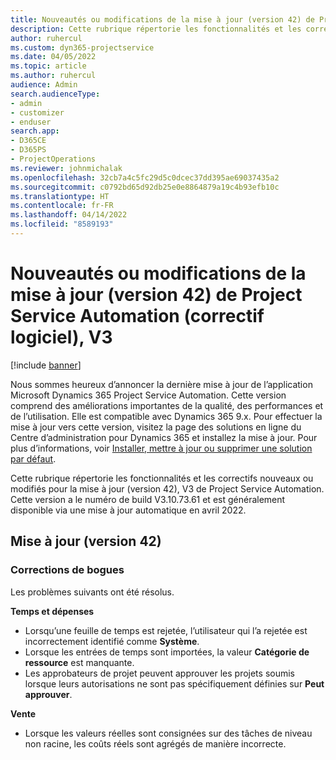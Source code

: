 ```yaml
---
title: Nouveautés ou modifications de la mise à jour (version 42) de Project Service Automation (correctif logiciel), V3
description: Cette rubrique répertorie les fonctionnalités et les correctifs disponibles dans la mise à jour de la version 42, V3 de Microsoft Dynamics 365 Project Service Automation.
author: ruhercul
ms.custom: dyn365-projectservice
ms.date: 04/05/2022
ms.topic: article
ms.author: ruhercul
audience: Admin
search.audienceType:
- admin
- customizer
- enduser
search.app:
- D365CE
- D365PS
- ProjectOperations
ms.reviewer: johnmichalak
ms.openlocfilehash: 32cb7a4c5fc29d5c0dcec37dd395ae69037435a2
ms.sourcegitcommit: c0792bd65d92db25e0e8864879a19c4b93efb10c
ms.translationtype: HT
ms.contentlocale: fr-FR
ms.lasthandoff: 04/14/2022
ms.locfileid: "8589193"
---
```

# <a name="whats-new-or-changed-in-project-service-automation-update-release-42-v3"></a>Nouveautés ou modifications de la mise à jour (version 42) de Project Service Automation (correctif logiciel), V3

[!include [banner](../includes/psa-now-project-operations.md)]

Nous sommes heureux d’annoncer la dernière mise à jour de l’application Microsoft Dynamics 365 Project Service Automation. Cette version comprend des améliorations importantes de la qualité, des performances et de l’utilisation. Elle est compatible avec Dynamics 365 9.x. Pour effectuer la mise à jour vers cette version, visitez la page des solutions en ligne du Centre d’administration pour Dynamics 365 et installez la mise à jour. Pour plus d’informations, voir [Installer, mettre à jour ou supprimer une solution par défaut](/power-platform/admin/install-remove-preferred-solution).

Cette rubrique répertorie les fonctionnalités et les correctifs nouveaux ou modifiés pour la mise à jour (version 42), V3 de Project Service Automation. Cette version a le numéro de build V3.10.73.61 et est généralement disponible via une mise à jour automatique en avril 2022.

## <a name="update-release-42"></a>Mise à jour (version 42)

### <a name="bug-fixes"></a>Corrections de bogues

Les problèmes suivants ont été résolus.

**Temps et dépenses**

- Lorsqu’une feuille de temps est rejetée, l’utilisateur qui l’a rejetée est incorrectement identifié comme **Système**.
- Lorsque les entrées de temps sont importées, la valeur **Catégorie de ressource** est manquante.
- Les approbateurs de projet peuvent approuver les projets soumis lorsque leurs autorisations ne sont pas spécifiquement définies sur **Peut approuver**.

**Vente**

- Lorsque les valeurs réelles sont consignées sur des tâches de niveau non racine, les coûts réels sont agrégés de manière incorrecte.
